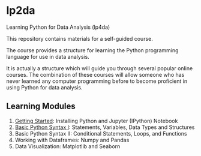 # lp2da
Learning Python for Data Analysis (lp4da)

This repository contains materials for a self-guided course.

The course provides a structure for learning the Python programming language for use in data analysis.

It is actually a structure which will guide you through several popular online courses. 
The combination of these courses will allow someone who has never learned any computer programming before 
to become proficient in using Python for data analysis.

## Learning Modules

1. [Getting Started](getting_started.md): Installing Python and Jupyter (IPython) Notebook
2. [Basic Python Syntax I](basic_python_syntax.md): Statements, Variables, Data Types and Structures
3. Basic Python Syntax II: Conditional Statements, Loops, and Functions
4. Working with Dataframes: Numpy and Pandas
5. Data Visualization: Matplotlib and Seaborn
